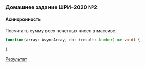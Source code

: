 ### Домашнее задание ШРИ-2020 №2
#### Асинхронность

Посчитать сумму всех нечетных чисел в массиве.
```ts
function(array: AsyncArray, cb: (result: Number) => void) {

}
```
[Результат](./result.html)